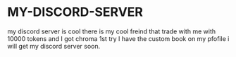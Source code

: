 # MY-DISCORD-SERVER
my discord server is cool there is my cool freind that trade with me with 10000 tokens and I got chroma 1st try I have the custom book on my pfofile i will get my discord server soon.
